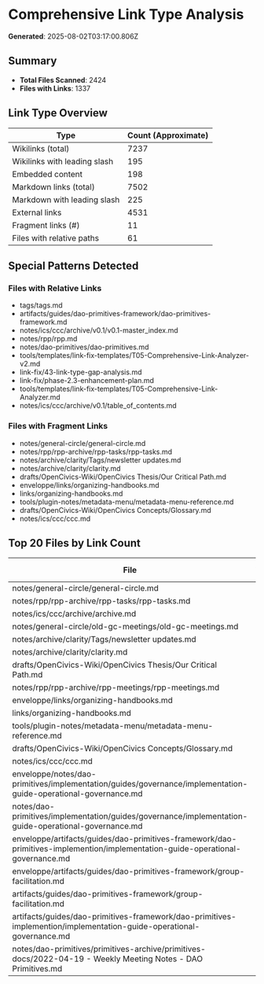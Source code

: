 # Comprehensive Link Type Analysis

**Generated**: 2025-08-02T03:17:00.806Z

## Summary

- **Total Files Scanned**: 2424
- **Files with Links**: 1337

## Link Type Overview

| Type | Count (Approximate) |
|------|---------------------|
| Wikilinks (total) | 7237 |
| Wikilinks with leading slash | 195 |
| Embedded content | 198 |
| Markdown links (total) | 7502 |
| Markdown with leading slash | 225 |
| External links | 4531 |
| Fragment links (#) | 11 |
| Files with relative paths | 61 |

## Special Patterns Detected

### Files with Relative Links

- tags/tags.md
- artifacts/guides/dao-primitives-framework/dao-primitives-framework.md
- notes/ics/ccc/archive/v0.1/v0.1-master_index.md
- notes/rpp/rpp.md
- notes/dao-primitives/dao-primitives.md
- tools/templates/link-fix-templates/T05-Comprehensive-Link-Analyzer-v2.md
- link-fix/43-link-type-gap-analysis.md
- link-fix/phase-2.3-enhancement-plan.md
- tools/templates/link-fix-templates/T05-Comprehensive-Link-Analyzer.md
- notes/ics/ccc/archive/v0.1/table_of_contents.md

### Files with Fragment Links
- notes/general-circle/general-circle.md
- notes/rpp/rpp-archive/rpp-tasks/rpp-tasks.md
- notes/archive/clarity/Tags/newsletter updates.md
- notes/archive/clarity/clarity.md
- drafts/OpenCivics-Wiki/OpenCivics Thesis/Our Critical Path.md
- enveloppe/links/organizing-handbooks.md
- links/organizing-handbooks.md
- tools/plugin-notes/metadata-menu/metadata-menu-reference.md
- drafts/OpenCivics-Wiki/OpenCivics Concepts/Glossary.md
- notes/ics/ccc/ccc.md

## Top 20 Files by Link Count

| File | Approximate Links |
|------|------------------|
| notes/general-circle/general-circle.md | 288 |
| notes/rpp/rpp-archive/rpp-tasks/rpp-tasks.md | 230 |
| notes/ics/ccc/archive/archive.md | 223 |
| notes/general-circle/old-gc-meetings/old-gc-meetings.md | 204 |
| notes/archive/clarity/Tags/newsletter updates.md | 182 |
| notes/archive/clarity/clarity.md | 174 |
| drafts/OpenCivics-Wiki/OpenCivics Thesis/Our Critical Path.md | 169 |
| notes/rpp/rpp-archive/rpp-meetings/rpp-meetings.md | 160 |
| enveloppe/links/organizing-handbooks.md | 148 |
| links/organizing-handbooks.md | 148 |
| tools/plugin-notes/metadata-menu/metadata-menu-reference.md | 143 |
| drafts/OpenCivics-Wiki/OpenCivics Concepts/Glossary.md | 140 |
| notes/ics/ccc/ccc.md | 102 |
| enveloppe/notes/dao-primitives/implementation/guides/governance/implementation-guide-operational-governance.md | 100 |
| notes/dao-primitives/implementation/guides/governance/implementation-guide-operational-governance.md | 100 |
| enveloppe/artifacts/guides/dao-primitives-framework/dao-primitives-implemention/implementation-guide-operational-governance.md | 97 |
| enveloppe/artifacts/guides/dao-primitives-framework/group-facilitation.md | 97 |
| artifacts/guides/dao-primitives-framework/group-facilitation.md | 97 |
| artifacts/guides/dao-primitives-framework/dao-primitives-implemention/implementation-guide-operational-governance.md | 97 |
| notes/dao-primitives/primitives-archive/primitives-docs/2022-04-19 - Weekly Meeting Notes - DAO Primitives.md | 94 |
